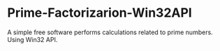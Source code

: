 # Prime-Factorizarion-Win32API
A simple free software performs calculations related to prime numbers. Using Win32 API.
